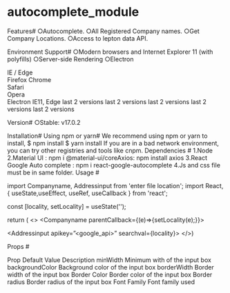 # autocomplete_module

 Features#
○Autocomplete.
○All Registered Company names.
○Get Company Locations.
○Access to lepton data API.

Environment Support#
○Modern browsers and Internet Explorer 11 (with polyfills)
○Server-side Rendering
○Electron

IE / Edge	
Firefox	
Chrome	
Safari	
Opera	
Electron
IE11, Edge	last 2 versions	last 2 versions	last 2 versions	last 2 versions	last 2 versions



Version#
○Stable: v17.0.2


Installation#
Using npm or yarn#
We recommend using npm or yarn to install, 
$ npm install 
$ yarn install
If you are in a bad network environment, you can try other registries and tools like cnpm.
Dependencies #
1.Node
2.Material UI : npm i @material-ui/coreAxios: npm install axios
3.React Google Auto complete : npm i react-google-autocomplete
4.Js and css file must be in same folder.
Usage #

import  Companyname, Addressinput  from 'enter file location';
import React, { useState,useEffect, useRef, useCallback } from 'react';

const [locality, setLocality] = useState('');
 
return (
<>
<Companyname parentCallback={(e)=>{setLocality(e);}}></Companyname>

<Addressinput  apikey=”<google_api>” searchval={locality}>  </Addressinput>
</>)

  









Props #

Prop	Default Value	Description
minWidth		Minimum with of the input box
backgroundColor		Background color of the input box
borderWidth		Border width of the input box
Border Color		Border color of the input box
Border radius		Border radius of the input box
Font Family		Font family used
		
